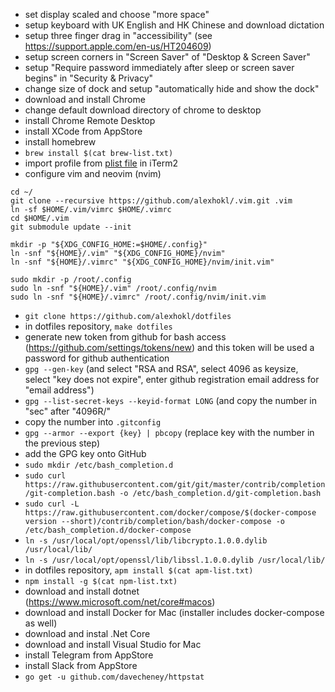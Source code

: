 - set display scaled and choose "more space"
- setup keyboard with UK English and HK Chinese and download dictation
- setup three finger drag in "accessibility" (see https://support.apple.com/en-us/HT204609)
- setup screen corners in "Screen Saver" of "Desktop & Screen Saver"
- setup "Require password immediately after sleep or screen saver begins" in "Security & Privacy"
- change size of dock and setup "automatically hide and show the dock"
- download and install Chrome
- change default download directory of chrome to desktop
- install Chrome Remote Desktop
- install XCode from AppStore
- install homebrew
- `brew install $(cat brew-list.txt)`
- import profile from [plist file](https://github.com/alexhokl/dotfiles/blob/master/com.googlecode.iterm2.plist) in iTerm2
- configure vim and neovim (nvim)

```console
cd ~/
git clone --recursive https://github.com/alexhokl/.vim.git .vim
ln -sf $HOME/.vim/vimrc $HOME/.vimrc
cd $HOME/.vim
git submodule update --init

mkdir -p "${XDG_CONFIG_HOME:=$HOME/.config}"
ln -snf "${HOME}/.vim" "${XDG_CONFIG_HOME}/nvim"
ln -snf "${HOME}/.vimrc" "${XDG_CONFIG_HOME}/nvim/init.vim"

sudo mkdir -p /root/.config
sudo ln -snf "${HOME}/.vim" /root/.config/nvim
sudo ln -snf "${HOME}/.vimrc" /root/.config/nvim/init.vim
```

- `git clone https://github.com/alexhokl/dotfiles`
- in dotfiles repository, `make dotfiles`
- generate new token from github for bash access (https://github.com/settings/tokens/new) and this token will be used a password for github authentication
- `gpg --gen-key` (and select "RSA and RSA",  select 4096 as keysize, select "key does not expire",  enter github registration email address for "email address")
- `gpg --list-secret-keys --keyid-format LONG` (and copy the number in "sec" after "4096R/"
- copy the number into `.gitconfig`
- `gpg --armor --export {key} | pbcopy` (replace key with the number in the previous step)
- add the GPG key onto GitHub
- `sudo mkdir /etc/bash_completion.d`
- `sudo curl https://raw.githubusercontent.com/git/git/master/contrib/completion/git-completion.bash -o /etc/bash_completion.d/git-completion.bash`
- `sudo curl -L https://raw.githubusercontent.com/docker/compose/$(docker-compose version --short)/contrib/completion/bash/docker-compose -o /etc/bash_completion.d/docker-compose`
- `ln -s /usr/local/opt/openssl/lib/libcrypto.1.0.0.dylib /usr/local/lib/`
- `ln -s /usr/local/opt/openssl/lib/libssl.1.0.0.dylib /usr/local/lib/`
- in dotfiles repository, `apm install $(cat apm-list.txt)`
- `npm install -g $(cat npm-list.txt)`
- download and install dotnet (https://www.microsoft.com/net/core#macos)
- download and install Docker for Mac (installer includes docker-compose as well)
- download and instal .Net Core
- download and install Visual Studio for Mac
- install Telegram from AppStore
- install Slack from AppStore
- `go get -u github.com/davecheney/httpstat`

